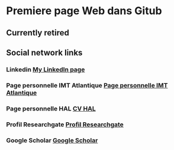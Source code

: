 # Premiere page Web dans Gitub

## Currently retired
## Social network links

### Linkedin   <a href="https://www.linkedin.com/in/sergegarlatti/" target="_blank" rel="noopener noreferrer"> My LinkedIn page </a>

### Page personnelle IMT Atlantique  <a href="https://www.imt-atlantique.fr/fr/personne/serge-garlatti" target="_blank" rel="noopener noreferrer"> Page personnelle IMT Atlantique </a>

### Page personnelle HAL <a href="https://cv.archives-ouvertes.fr/serge-garlatti" target="_blank" rel="noopener noreferrer"> CV HAL </a>

### Profil Researchgate <a href="https://www.researchgate.net/profile/Serge-Garlatti" target="_blank" rel="noopener noreferrer"> Profil Researchgate </a>

### Google Scholar <a href="https://scholar.google.fr/citations?view_op=list_works&hl=fr&user=yCdOUkUAAAAJ&gmla=AJsN-F4mAq6P6-KVZwH0xdTrWGOMPNylF17kmPamTpVtKMETOQYq3NsLYgnrtCyD9yfGnEsf-mLDGHS21FCEmocw8j3Po4YIT2-aBtx3d090iG4hJvnSRX7FSmTglHkyRBrAWAYMy6kQcCSEVlVCTKpAuL_AG94i5F2mYOT-s6Wfe_zmeg5oOFU" target="_blank" rel="noopener noreferrer"> Google Scholar </a>

